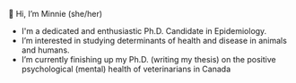 👋 Hi, I’m Minnie (she/her)
- I'm a dedicated and enthusiastic Ph.D. Candidate in Epidemiology.
- I’m interested in studying determinants of health and disease in animals and humans.
- I’m currently finishing up my Ph.D. (writing my thesis) on the positive psychological (mental) health of veterinarians in Canada

<!---
minnie-kitt/minnie-kitt is a ✨ special ✨ repository because its `README.md` (this file) appears on your GitHub profile.
You can click the Preview link to take a look at your changes.
--->
